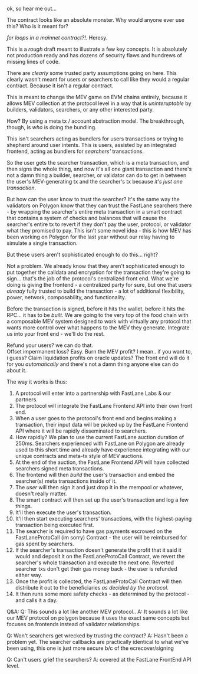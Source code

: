 ok, so hear me out... 

The contract looks like an absolute monster.  Why would anyone ever use this? Who is it meant for? 

*for loops in a mainnet contract?!*.  Heresy. 

This is a *rough* draft meant to illustrate a few key concepts.  It is absolutely not production ready and has dozens of security flaws and hundrews of missing lines of code. 

There are *clearly* some trusted party assumptions going on here.  This clearly wasn't meant for users or searchers to call like they would a regular contract.  Because it isn't a regular contract.

This is meant to change the MEV game on EVM chains entirely, because it allows MEV collection at the protocol level in a way that is *uninteruptable* by builders, validators, searchers, or any other interested party. 

How?  By using a meta tx / account abstraction model.  The breakthrough, though, is *who* is doing the bundling.

This isn't searchers acting as bundlers for users transactions or trying to shepherd around user intents.  This is users, assisted by an integrated frontend, acting as bundlers for *searchers'* transactions.

So the user gets the searcher transaction, which is a meta transaction, and then signs the whole thing, and now it's all one giant transaction and there's not a damn thing a builder, searcher, or validator can do to get in between the user's MEV-generating tx and the searcher's tx because *it's just one transaction*. 

But how can the user know to trust the searcher?  It's the same way the validators on Polygon know that they can trust the FastLane searchers there - by wrapping the searcher's entire meta transaction in a smart contract that contains a system of checks and balances that will cause the searcher's entire tx to revert if they don't pay the user, protocol, or validator what they promised to pay.  This isn't some novel idea - this is how MEV has been working on Polygon for the last year without our relay having to simulate a single transaction. 

But these users aren't sophisticated enough to do this... right?

Not a problem. We already know that they aren't sophisticated enough to put together the calldata and encryption for the transaction they're going to sign... that's the job of the protocol's centralized front end. What we're doing is giving the frontend - a centralized party for sure, but one that users *already* fully trusted to build the transaction - a lot of additional flexibility, power, network, composability, and functionality. 

Before the transaction is signed, before it hits the wallet, before it hits the RPC... it has to be *built*.  We are going to the very top of the food chain with a composable MEV system designed to work with virtually any protocol that wants more control over what happens to the MEV they generate.  Integrate us into your front end - we'll do the rest.  

Refund your users? we can do that.  
Offset impermanent loss? Easy. 
Burn the MEV profit? I mean.. if you want to, i guess?
Claim liquidation profits on oracle updates? The front end will do it for you *automatically* and there's not a damn thing anyone else can do about it. 

The way it works is thus:

1. A protocol will enter into a partnership with FastLane Labs & our partners.
2. The protocol will integrate the FastLane Frontend API into their own front end.
3. When a user goes to the protocol's front end and begins making a transaction, their input data will be picked up by the FastLane Frontend API where it will be rapidly disseminated to searchers. 
4. How rapidly?  We plan to use the current FastLane auction duration of 250ms.  Searchers experienced with FastLane on Polygon are already used to this short time and already have experience integrating with our unique contracts and meta-tx style of MEV auctions. 
5.  At the end of the auction, the FastLane Frontend API will have collected searchers signed meta transactions.
6.  The frontend will then *build* the user's transaction and embed the searcher(s) meta transactions inside of it.
7.  The *user* will then sign it and just drop it in the mempool or whatever, doesn't really matter. 
8.  The smart contract will then set up the user's transaction and log a few things.
9. It'll then execute the user's transaction.
10. It'll then start executing searchers' transactions, with the highest-paying transaction being executed first.  
11.  The searcher is required to have gas payments escrowed on the FastLaneProtoCall (im sorry) Contract - the user will be reimbursed for gas spent by searchers.  
12. If the searcher's transaction doesn't generate the profit that it said it would and deposit it on the FastLaneProtoCall Contract, we revert the searcher's whole transaction and execute the next one. Reverted searcher txs don't get their gas money back - the user is refunded either way.
13. Once the profit is collected, the FastLaneProtoCall Contract will then distribute it out to the beneficiaries *as decided by the protocol*. 
14. It then runs some more safety checks - as determined by the protocol - and calls it a day.  

Q&A:
Q: This sounds a lot like another MEV protocol..
A: It sounds a lot like our MEV protocol on polygon because it uses the exact same concepts but focuses on frontends instead of validator relationships. 

Q: Won't searchers get wrecked by trusting the contract?
A: Hasn't been a problem yet.  The searcher callbacks are practically identical to what we've been using, this one is just more secure b/c of the ecrecover/signing 

Q: Can't users grief the searchers?
A: covered at the FastLane FrontEnd API level. 